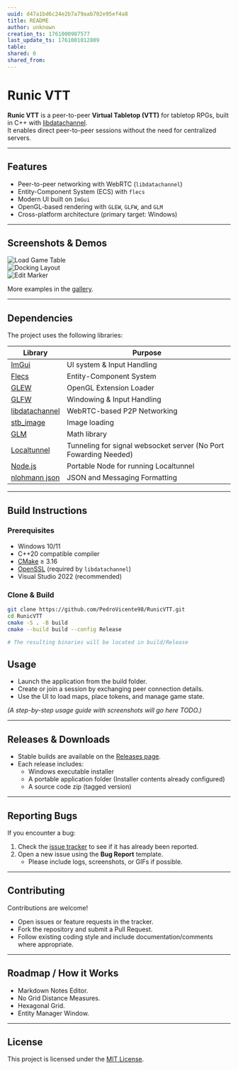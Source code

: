 ```yaml
---
uuid: d47a1bd6c24e2b7a79aab702e95ef4a8
title: README
author: unknown
creation_ts: 1761000987577
last_update_ts: 1761001012809
table: 
shared: 0
shared_from: 
---
```

# Runic VTT

**Runic VTT** is a peer-to-peer **Virtual Tabletop (VTT)** for tabletop RPGs, built in C++ with [libdatachannel](https://github.com/paullouisageneau/libdatachannel).  
It enables direct peer-to-peer sessions without the need for centralized servers.

---

## Features
- Peer-to-peer networking with WebRTC (`libdatachannel`)
- Entity-Component System (ECS) with `flecs`
- Modern UI built on `ImGui`
- OpenGL-based rendering with `GLEW`, `GLFW`, and `GLM`
- Cross-platform architecture (primary target: Windows)

---

## Screenshots & Demos
![Load Game Table](https://i.imgur.com/6qJ7tvt.gif)  
![Docking Layout](https://i.imgur.com/cICVLM6.gif)  
![Edit Marker](https://i.imgur.com/EkGODX9.gif)  

More examples in the [gallery](https://imgur.com/a/pXZvuC5).

---

## Dependencies
The project uses the following libraries:

| Library | Purpose |
|---------|---------|
| [ImGui](https://github.com/ocornut/imgui) | UI system & Input Handling |
| [Flecs](https://github.com/SanderMertens/flecs) | Entity-Component System |
| [GLEW](https://github.com/nigels-com/glew) | OpenGL Extension Loader |
| [GLFW](https://github.com/glfw/glfw) | Windowing & Input Handling |
| [libdatachannel](https://github.com/paullouisageneau/libdatachannel) | WebRTC-based P2P Networking |
| [stb_image](https://github.com/nothings/stb) | Image loading |
| [GLM](https://github.com/g-truc/glm) | Math library |
| [Localtunnel](localtunnel.me) | Tunneling for signal websocket server (No Port Fowarding Needed) |
| [Node.js](https://nodejs.org/pt) | Portable Node for running Localtunnel |
| [nlohmann json](https://github.com/nlohmann/json) | JSON and Messaging Formatting |
---

## Build Instructions

### Prerequisites
- Windows 10/11  
- C++20 compatible compiler  
- [CMake](https://cmake.org/) ≥ 3.16  
- [OpenSSL](https://www.openssl.org/) (required by `libdatachannel`)  
- Visual Studio 2022 (recommended)  

### Clone & Build
```bash
git clone https://github.com/PedroVicente98/RunicVTT.git
cd RunicVTT
cmake -S . -B build
cmake --build build --config Release

# The resulting binaries will be located in build/Release
```

## Usage
- Launch the application from the build folder.  
- Create or join a session by exchanging peer connection details.  
- Use the UI to load maps, place tokens, and manage game state.  

*(A step-by-step usage guide with screenshots will go here TODO.)*

---

## Releases & Downloads
- Stable builds are available on the [Releases page](https://github.com/PedroVicente98/RunicVTT/releases).  
- Each release includes:
  - Windows executable installer   
  - A portable application folder (Installer contents already configured)
  - A source code zip (tagged version)

---

## Reporting Bugs
If you encounter a bug:
1. Check the [issue tracker](https://github.com/PedroVicente98/RunicVTT/issues) to see if it has already been reported.  
2. Open a new issue using the **Bug Report** template.  
   - Please include logs, screenshots, or GIFs if possible.  

---

## Contributing
Contributions are welcome!  
- Open issues or feature requests in the tracker.  
- Fork the repository and submit a Pull Request.  
- Follow existing coding style and include documentation/comments where appropriate.
---

## Roadmap / How it Works
- Markdown Notes Editor.  
- No Grid Distance Measures.  
- Hexagonal Grid.  
- Entity Manager Window.  
---

## License
This project is licensed under the [MIT License](LICENSE).

